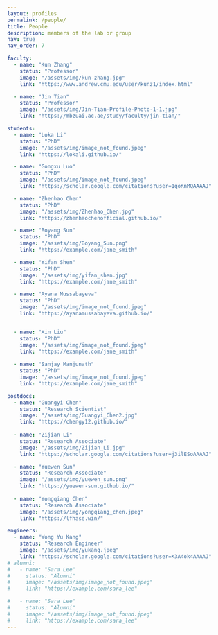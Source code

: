 ```yaml
---
layout: profiles
permalink: /people/
title: People
description: members of the lab or group
nav: true
nav_order: 7

faculty:
  - name: "Kun Zhang"
    status: "Professor"
    image: "/assets/img/kun-zhang.jpg"
    link: "https://www.andrew.cmu.edu/user/kunz1/index.html"

  - name: "Jin Tian"
    status: "Professor"
    image: "/assets/img/Jin-Tian-Profile-Photo-1-1.jpg"
    link: "https://mbzuai.ac.ae/study/faculty/jin-tian/"

students:
  - name: "Loka Li"
    status: "PhD"
    image: "/assets/img/image_not_found.jpeg"
    link: "https://lokali.github.io/"

  - name: "Gongxu Luo"
    status: "PhD"
    image: "/assets/img/image_not_found.jpeg"
    link: "https://scholar.google.com/citations?user=1qoKnMQAAAAJ"

  - name: "Zhenhao Chen"
    status: "PhD"
    image: "/assets/img/Zhenhao_Chen.jpg"
    link: "https://zhenhaochenofficial.github.io/"

  - name: "Boyang Sun"
    status: "PhD"
    image: "/assets/img/Boyang_Sun.png"
    link: "https://example.com/jane_smith"

  - name: "Yifan Shen"
    status: "PhD"
    image: "/assets/img/yifan_shen.jpg"
    link: "https://example.com/jane_smith"

  - name: "Ayana Mussabayeva"
    status: "PhD"
    image: "/assets/img/image_not_found.jpeg"
    link: "https://ayanamussabayeva.github.io/"


  - name: "Xin Liu"
    status: "PhD"
    image: "/assets/img/image_not_found.jpeg"
    link: "https://example.com/jane_smith"
    
  - name: "Sanjay Manjunath"
    status: "PhD"
    image: "/assets/img/image_not_found.jpeg"
    link: "https://example.com/jane_smith"

postdocs:
  - name: "Guangyi Chen"
    status: "Research Scientist"
    image: "/assets/img/Guangyi_Chen2.jpg"
    link: "https://chengy12.github.io/"
  
  - name: "Zijian Li"
    status: "Research Associate"
    image: "/assets/img/Zijian_Li.jpg"
    link: "https://scholar.google.com/citations?user=j3ilESoAAAAJ"

  - name: "Yuewen Sun"
    status: "Research Associate"
    image: "/assets/img/yuewen_sun.png"
    link: "https://yuewen-sun.github.io/"
  
  - name: "Yongqiang Chen"
    status: "Research Associate"
    image: "/assets/img/yongqiang_chen.jpeg"
    link: "https://lfhase.win/"

engineers:
  - name: "Wong Yu Kang"
    status: "Research Engineer"
    image: "/assets/img/yukang.jpeg"
    link: "https://scholar.google.com/citations?user=K3A4ok4AAAAJ"
# alumni:
#   - name: "Sara Lee"
#     status: "Alumni"
#     image: "/assets/img/image_not_found.jpeg"
#     link: "https://example.com/sara_lee"

#   - name: "Sara Lee"
#     status: "Alumni"
#     image: "/assets/img/image_not_found.jpeg"
#     link: "https://example.com/sara_lee"
---
```

